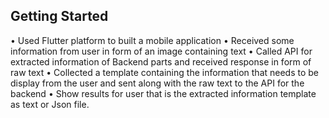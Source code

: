 ## Getting Started

• Used Flutter platform to built a mobile application
• Received some information from user in form of an image containing text 
• Called API for extracted information of Backend parts and received response in form of raw text
• Collected a template containing the information that needs to be display from the user and sent along with the raw text to the API for the backend
• Show results for user that is the extracted information template as text or Json file.
